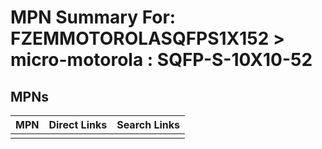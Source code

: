 



# MPN Summary For: FZEMMOTOROLASQFPS1X152 > micro-motorola : SQFP-S-10X10-52

## MPNs
  

|MPN|Direct Links|Search Links|
| :--- | :--- | :--- |
||||
